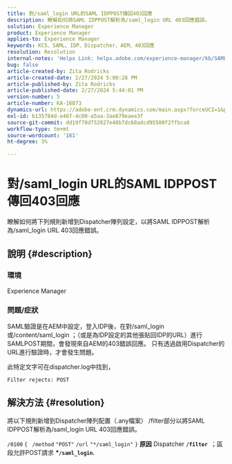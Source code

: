 ```yaml
---
title: 對/saml_login URL的SAML IDPPOST傳回403回應
description: 瞭解如何將SAML IDPPOST解析為/saml_login URL 403回應錯誤。
solution: Experience Manager
product: Experience Manager
applies-to: Experience Manager
keywords: KCS、SAML、IDP、Dispatcher、AEM、403回應
resolution: Resolution
internal-notes: 'Helpx Link: helpx.adobe.com/experience-manager/kb/SAML-IDP-POST-to-saml-login-url-returns-403-response-AEM-6-x0.html'
bug: false
article-created-by: Zita Rodricks
article-created-date: 2/27/2024 5:00:28 PM
article-published-by: Zita Rodricks
article-published-date: 2/27/2024 5:44:01 PM
version-number: 5
article-number: KA-16873
dynamics-url: https://adobe-ent.crm.dynamics.com/main.aspx?forceUCI=1&pagetype=entityrecord&etn=knowledgearticle&id=83013ab1-91d5-ee11-9079-6045bd006704
exl-id: b135784d-e46f-4c00-a5aa-3ae879eaee3f
source-git-commit: dd19f78d752827e48b7dc68adcd95500f2ffbca0
workflow-type: tm+mt
source-wordcount: '161'
ht-degree: 3%

---
```


# 對/saml_login URL的SAML IDPPOST傳回403回應


瞭解如何將下列規則新增到Dispatcher陣列設定，以將SAML IDPPOST解析為/saml_login URL 403回應錯誤。

## 說明 {#description}


### 環境

Experience Manager

### 問題/症狀

SAML驗證是在AEM中設定，登入IDP後，在對/saml_login或/content/saml_login ；（或是為IDP設定的其他張貼回IDP的URL）進行SAMLPOST期間，會發現來自AEM的403錯誤回應。
只有透過啟用Dispatcher的URL進行驗證時，才會發生問題。

此特定文字可在dispatcher.log中找到，

`Filter rejects: POST`


## 解決方法 {#resolution}


將以下規則新增到Dispatcher陣列配置（.any檔案） /filter部分以將SAML IDPPOST解析為/saml_login URL 403回應錯誤。

`/0100` `{ ` `/method` `"POST"` `/url` `"*/saml_login"` `}`
<b>原因</b>
Dispatcher <b>`/filter `</b>；區段允許POST請求 <b>*\**`/saml_login`*.</b>*
